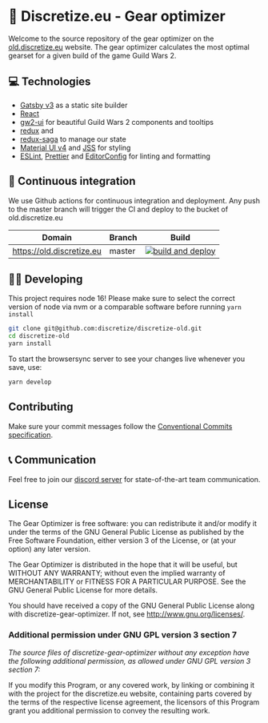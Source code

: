 # 🌌 Discretize.eu - Gear optimizer

Welcome to the source repository of the gear optimizer on the [old.discretize.eu](https://discretize.eu) website. The gear optimizer calculates the most optimal gearset for a given build of the game Guild Wars 2. 

## 💻 Technologies

- [Gatsby v3](https://www.gatsbyjs.org/) as a static site builder
- [React](https://reactjs.org/)
- [gw2-ui](https://github.com/ManuelHaag/gw2-ui) for beautiful Guild Wars 2 components and tooltips
- [redux](https://github.com/reduxjs/redux) and 
- [redux-saga](https://github.com/redux-saga/redux-saga) to manage our state
- [Material UI v4](https://material-ui.com/) and [JSS](http://cssinjs.org) for styling
- [ESLint](https://github.com/eslint/eslint), [Prettier](https://github.com/prettier/prettier) and [EditorConfig](https://editorconfig.org/) for linting and formatting

## 🔄 Continuous integration

We use Github actions for continuous integration and deployment. Any push to the master branch will trigger the CI and deploy to the bucket of old.discretize.eu

| Domain                        | Branch  | Build                                                                                                                                                |
| ----------------------------- | ------- | ---------------------------------------------------------------------------------------------------------------------------------------------------- |
| https://old.discretize.eu         | master  | [![build and deploy](https://github.com/discretize/discretize-old/actions/workflows/build-deploy.yml/badge.svg)](https://github.com/discretize/discretize-old/actions/workflows/build-deploy.yml) |

## 👨‍💻 Developing

This project requires node 16! Please make sure to select the correct version of node via nvm or a comparable software before running `yarn install`

```sh
git clone git@github.com:discretize/discretize-old.git
cd discretize-old
yarn install
```

To start the browsersync server to see your changes live whenever you save, use:

```sh
yarn develop
```

## Contributing

Make sure your commit messages follow the [Conventional Commits specification](https://www.conventionalcommits.org/en/v1.0.0-beta.4/#summary).

## 📞 Communication

Feel free to join our [discord server](https://discord.gg/UDT2W6an2R) for state-of-the-art team communication.

## License

The Gear Optimizer is free software: you can redistribute it and/or modify
it under the terms of the GNU General Public License as published by
the Free Software Foundation, either version 3 of the License, or
(at your option) any later version.

The Gear Optimizer is distributed in the hope that it will be useful,
but WITHOUT ANY WARRANTY; without even the implied warranty of
MERCHANTABILITY or FITNESS FOR A PARTICULAR PURPOSE.  See the
GNU General Public License for more details.

You should have received a copy of the GNU General Public License
along with discretize-gear-optimizer. If not, see <http://www.gnu.org/licenses/>.

### Additional permission under GNU GPL version 3 section 7

_The source files of discretize-gear-optimizer without any exception have
the following additional permission, as allowed under GNU GPL version 3
section 7:_

If you modify this Program, or any covered work, by linking or
combining it with the project for the discretize.eu website, 
containing parts covered by the terms of the respective license agreement, 
the licensors of this Program grant you additional permission to convey 
the resulting work.
